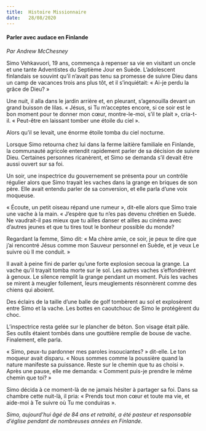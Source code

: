 ```yaml
---
title:  Histoire Missionnaire
date:   28/08/2020
---
```


#### Parler avec audace en Finlande

_Par Andrew McChesney_

Simo Vehkavuori, 19 ans, commença à repenser sa vie en visitant un oncle et une tante Adventistes du Septième Jour en Suède. L’adolescent finlandais se souvint qu’il n’avait pas tenu sa promesse de suivre Dieu dans un camp de vacances trois ans plus tôt, et il s’inquiétait: « Ai-je perdu la grâce de Dieu? »

Une nuit, il alla dans le jardin arrière et, en pleurant, s’agenouilla devant un grand buisson de lilas. « Jésus, si Tu m’acceptes encore, si ce soir est le bon moment pour te donner mon cœur, montre-le-moi, s’il te plait », cria-t-il. « Peut-être en laissant tomber une étoile du ciel ».

Alors qu’il se levait, une énorme étoile tomba du ciel nocturne.

Lorsque Simo retourna chez lui dans la ferme laitière familiale en Finlande, la communauté agricole entendit rapidement parler de sa décision de suivre Dieu. Certaines personnes ricanèrent, et Simo se demanda s’il devait être aussi ouvert sur sa foi.

Un soir, une inspectrice du gouvernement se présenta pour un contrôle régulier alors que Simo trayait les vaches dans la grange en briques de son père. Elle avait entendu parler de sa conversion, et elle parla d’une voix moqueuse.

« Écoute, un petit oiseau répand une rumeur », dit-elle alors que Simo traie une vache à la main. « J’espère que tu n’es pas devenu chrétien en Suède. Ne vaudrait-il pas mieux que tu ailles danser et ailles au cinéma avec d’autres jeunes et que tu tires tout le bonheur possible du monde?

Regardant la femme, Simo dit: « Ma chère amie, ce soir, je peux te dire que j’ai rencontré Jésus comme mon Sauveur personnel en Suède, et je veux Le suivre où Il me conduit. »

Il avait à peine fini de parler qu’une forte explosion secoua la grange. La vache qu’il trayait tomba morte sur le sol. Les autres vaches s’effondrèrent à genoux. Le silence remplit la grange pendant un moment. Puis les vaches se mirent à meugler follement, leurs meuglements résonnèrent comme des chiens qui aboient.

Des éclairs de la taille d’une balle de golf tombèrent au sol et explosèrent entre Simo et la vache. Les bottes en caoutchouc de Simo le protégèrent du choc.

L’inspectrice resta gelée sur le plancher de béton. Son visage était pâle. Ses outils étaient tombés dans une gouttière remplie de bouse de vache. Finalement, elle parla.

« Simo, peux-tu pardonner mes paroles insouciantes? » dit-elle. Le ton moqueur avait disparu. « Nous sommes comme la poussière quand la nature manifeste sa puissance. Reste sur le chemin que tu as choisi ». Après une pause, elle me demanda: « Comment puis-je prendre le même chemin que toi? »

Simo décida à ce moment-là de ne jamais hésiter à partager sa foi. Dans sa chambre cette nuit-là, il pria: « Prends tout mon cœur et toute ma vie, et aide-moi à Te suivre où Tu me conduiras ».

_Simo, aujourd’hui âgé de 84 ans et retraité, a été pasteur et responsable d’église pendant de nombreuses années en Finlande._
